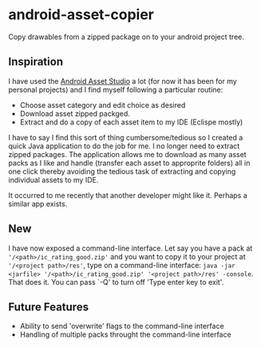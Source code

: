 android-asset-copier
====================

Copy drawables from a zipped package on to your android project tree.

Inspiration
--------------

I have used the [Android Asset Studio](http://romannurik.github.io/AndroidAssetStudio/index.html) a lot (for now it has been for my personal projects) and I find myself following a particular routine:

* Choose asset category and edit choice as desired
* Download asset zipped packged.
* Extract and do a copy of each asset item to my IDE (Eclispe mostly)
 
I have to say I find this sort of thing cumbersome/tedious so I created a quick Java application to do the job for me. I no longer need to extract zipped packages. The application allows me to download as many asset packs as I like and handle (transfer each asset to approprite folders) all in one click thereby avoiding the tedious task of extracting and copying individual assets to my IDE.

It occurred to me recently that another developer might like it. Perhaps a similar app exists.

New
---------------
I have now exposed a command-line interface. Let say you have a pack at `'/<path>/ic_rating_good.zip'` and you want to copy it to your project at `'/<project path>/res'`, type on a command-line interface:
`java -jar <jarfile> '/<path>/ic_rating_good.zip' '<project path>/res' -console`. That does it. You can pass `-Q' to turn off 'Type enter key to exit'. 

Future Features
-----------------
- Ability to send 'overwrite' flags to the command-line interface
- Handling of multiple packs throught the command-line interface
